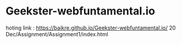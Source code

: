 # Geekster-webfuntamental.io
hoting link : https://baikre.github.io/Geekster-webfuntamental.io/
  20 Dec/Assignment/Assignment1/index.html
